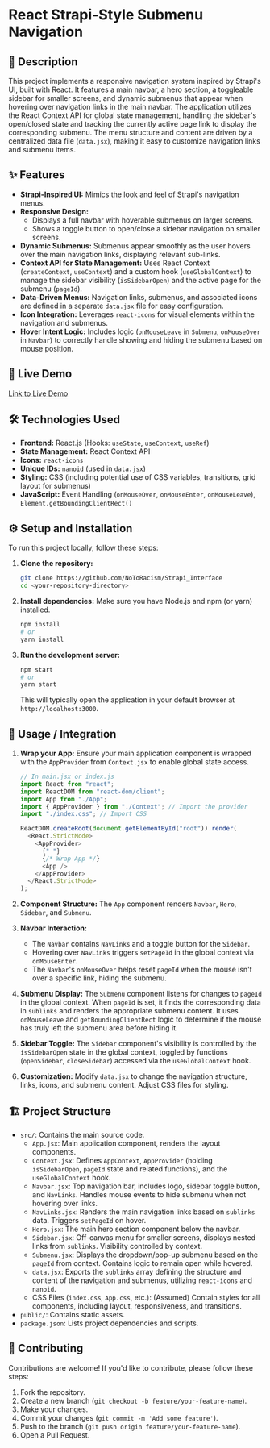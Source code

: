 # React Strapi-Style Submenu Navigation

## 📝 Description

This project implements a responsive navigation system inspired by Strapi's UI, built with React. It features a main navbar, a hero section, a toggleable sidebar for smaller screens, and dynamic submenus that appear when hovering over navigation links in the main navbar. The application utilizes the React Context API for global state management, handling the sidebar's open/closed state and tracking the currently active page link to display the corresponding submenu. The menu structure and content are driven by a centralized data file (`data.jsx`), making it easy to customize navigation links and submenu items.

## ✨ Features

- **Strapi-Inspired UI:** Mimics the look and feel of Strapi's navigation menus.
- **Responsive Design:**
  - Displays a full navbar with hoverable submenus on larger screens.
  - Shows a toggle button to open/close a sidebar navigation on smaller screens.
- **Dynamic Submenus:** Submenus appear smoothly as the user hovers over the main navigation links, displaying relevant sub-links.
- **Context API for State Management:** Uses React Context (`createContext`, `useContext`) and a custom hook (`useGlobalContext`) to manage the sidebar visibility (`isSidebarOpen`) and the active page for the submenu (`pageId`).
- **Data-Driven Menus:** Navigation links, submenus, and associated icons are defined in a separate `data.jsx` file for easy configuration.
- **Icon Integration:** Leverages `react-icons` for visual elements within the navigation and submenus.
- **Hover Intent Logic:** Includes logic (`onMouseLeave` in `Submenu`, `onMouseOver` in `Navbar`) to correctly handle showing and hiding the submenu based on mouse position.

## 🚀 Live Demo

[Link to Live Demo]()

## 🛠️ Technologies Used

- **Frontend:** React.js (Hooks: `useState`, `useContext`, `useRef`)
- **State Management:** React Context API
- **Icons:** `react-icons`
- **Unique IDs:** `nanoid` (used in `data.jsx`)
- **Styling:** CSS (including potential use of CSS variables, transitions, grid layout for submenus)
- **JavaScript:** Event Handling (`onMouseOver`, `onMouseEnter`, `onMouseLeave`), `Element.getBoundingClientRect()`

## ⚙️ Setup and Installation

To run this project locally, follow these steps:

1.  **Clone the repository:**

    ```bash
    git clone https://github.com/NoToRacism/Strapi_Interface
    cd <your-repository-directory>
    ```

2.  **Install dependencies:**
    Make sure you have Node.js and npm (or yarn) installed.

    ```bash
    npm install
    # or
    yarn install
    ```

3.  **Run the development server:**
    ```bash
    npm start
    # or
    yarn start
    ```
    This will typically open the application in your default browser at `http://localhost:3000`.

## 📖 Usage / Integration

1.  **Wrap your App:** Ensure your main application component is wrapped with the `AppProvider` from `Context.jsx` to enable global state access.

    ```javascript
    // In main.jsx or index.js
    import React from "react";
    import ReactDOM from "react-dom/client";
    import App from "./App";
    import { AppProvider } from "./Context"; // Import the provider
    import "./index.css"; // Import CSS

    ReactDOM.createRoot(document.getElementById("root")).render(
      <React.StrictMode>
        <AppProvider>
          {" "}
          {/* Wrap App */}
          <App />
        </AppProvider>
      </React.StrictMode>
    );
    ```

2.  **Component Structure:** The `App` component renders `Navbar`, `Hero`, `Sidebar`, and `Submenu`.
3.  **Navbar Interaction:**
    - The `Navbar` contains `NavLinks` and a toggle button for the `Sidebar`.
    - Hovering over `NavLinks` triggers `setPageId` in the global context via `onMouseEnter`.
    - The `Navbar`'s `onMouseOver` helps reset `pageId` when the mouse isn't over a specific link, hiding the submenu.
4.  **Submenu Display:** The `Submenu` component listens for changes to `pageId` in the global context. When `pageId` is set, it finds the corresponding data in `sublinks` and renders the appropriate submenu content. It uses `onMouseLeave` and `getBoundingClientRect` logic to determine if the mouse has truly left the submenu area before hiding it.
5.  **Sidebar Toggle:** The `Sidebar` component's visibility is controlled by the `isSidebarOpen` state in the global context, toggled by functions (`openSidebar`, `closeSidebar`) accessed via the `useGlobalContext` hook.
6.  **Customization:** Modify `data.jsx` to change the navigation structure, links, icons, and submenu content. Adjust CSS files for styling.

## 🏗️ Project Structure

- `src/`: Contains the main source code.
  - `App.jsx`: Main application component, renders the layout components.
  - `Context.jsx`: Defines `AppContext`, `AppProvider` (holding `isSidebarOpen`, `pageId` state and related functions), and the `useGlobalContext` hook.
  - `Navbar.jsx`: Top navigation bar, includes logo, sidebar toggle button, and `NavLinks`. Handles mouse events to hide submenu when not hovering over links.
  - `NavLinks.jsx`: Renders the main navigation links based on `sublinks` data. Triggers `setPageId` on hover.
  - `Hero.jsx`: The main hero section component below the navbar.
  - `Sidebar.jsx`: Off-canvas menu for smaller screens, displays nested links from `sublinks`. Visibility controlled by context.
  - `Submenu.jsx`: Displays the dropdown/pop-up submenu based on the `pageId` from context. Contains logic to remain open while hovered.
  - `data.jsx`: Exports the `sublinks` array defining the structure and content of the navigation and submenus, utilizing `react-icons` and `nanoid`.
  - CSS Files (`index.css`, `App.css`, etc.): (Assumed) Contain styles for all components, including layout, responsiveness, and transitions.
- `public/`: Contains static assets.
- `package.json`: Lists project dependencies and scripts.

## 🤝 Contributing

Contributions are welcome! If you'd like to contribute, please follow these steps:

1.  Fork the repository.
2.  Create a new branch (`git checkout -b feature/your-feature-name`).
3.  Make your changes.
4.  Commit your changes (`git commit -m 'Add some feature'`).
5.  Push to the branch (`git push origin feature/your-feature-name`).
6.  Open a Pull Request.
